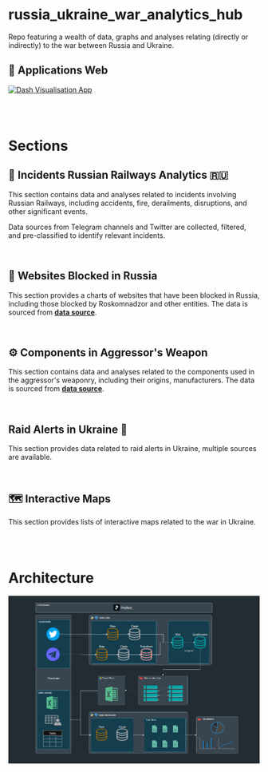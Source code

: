 # russia_ukraine_war_analytics_hub
Repo featuring a wealth of data, graphs and analyses relating (directly or indirectly) to the war between Russia and Ukraine.
<br/>

## 🔗 Applications Web

[![Dash Visualisation App](https://img.shields.io/badge/📊_Dash-Visualisation_App-blue?style=for-the-badge&logo=plotly&logoColor=white)](https://ukraine-war-datahub.eu/)

<br/>
<br/>

# Sections

## 🚂 Incidents Russian Railways Analytics 🇷🇺
This section contains data and analyses related to incidents involving Russian Railways, including accidents, fire, derailments, disruptions, and other significant events.

Data sources from Telegram channels and Twitter are collected, filtered, and pre-classified to identify relevant incidents.

<br/>

## 🚫 Websites Blocked in Russia
This section provides a charts of websites that have been blocked in Russia, including those blocked by Roskomnadzor and other entities. The data is sourced from [**data source**](https://www.top10vpn.com/research/websites-blocked-in-russia/).

<br/>

## ⚙️ Components in Aggressor's Weapon
This section contains data and analyses related to the components used in the aggressor's weaponry, including their origins, manufacturers.
	The data is sourced from [**data source**](https://war-sanctions.gur.gov.ua/en/components).

<br/>

## Raid Alerts in Ukraine 🚨
This section provides data related to raid alerts in Ukraine, multiple sources are available.

<br/>

## 🗺️ Interactive Maps
This section provides lists of interactive maps related to the war in Ukraine.

<br/>
<br/>

# Architecture

![Architecture](./viz_app/assets/images/architecture_project.png)